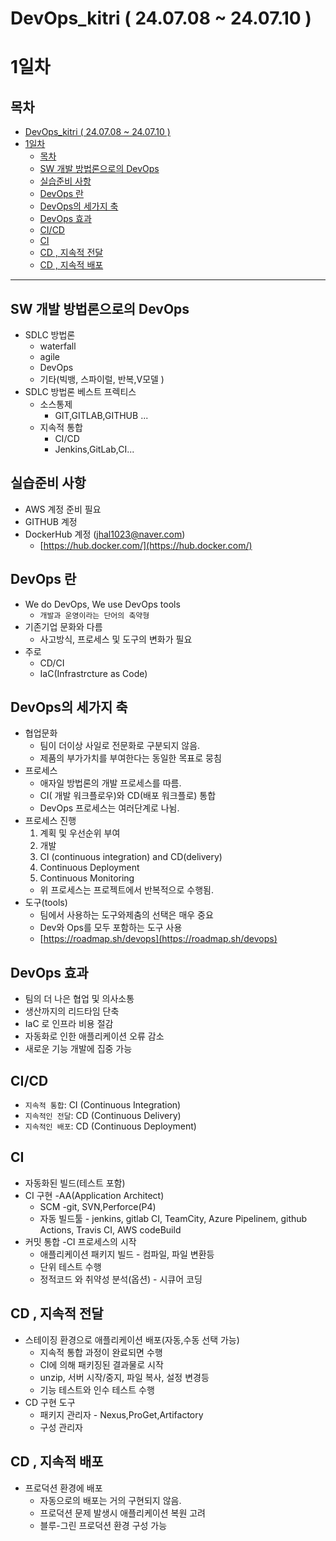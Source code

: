 # DevOps_kitri ( 24.07.08 ~ 24.07.10 ) 



# 1일차
## 목차
- [DevOps\_kitri ( 24.07.08 ~ 24.07.10 )](#devops_kitri--240708--240710-)
- [1일차](#1일차)
  - [목차](#목차)
  - [SW 개발 방법론으로의 DevOps](#sw-개발-방법론으로의-devops)
  - [실습준비 사항](#실습준비-사항)
  - [DevOps 란](#devops-란)
  - [DevOps의 세가지 축](#devops의-세가지-축)
  - [DevOps 효과](#devops-효과)
  - [CI/CD](#cicd)
  - [CI](#ci)
  - [CD , 지속적 전달](#cd--지속적-전달)
  - [CD , 지속적 배포](#cd--지속적-배포)


---
## SW 개발 방법론으로의 DevOps
- SDLC 방법론
    - waterfall
    - agile
    - DevOps
    - 기타(빅뱅, 스파이럴, 반복,V모델 )
- SDLC 방법론 베스트 프렉티스 
    - 소스통제
      - GIT,GITLAB,GITHUB ...
    - 지속적 통합
      - CI/CD
      - Jenkins,GitLab,CI...

## 실습준비 사항
-  AWS 계정 준비 필요
-  GITHUB 계정
-  DockerHub 계정 (jhal1023@naver.com)
   - [https://hub.docker.com/](https://hub.docker.com/)
## DevOps 란
- We do DevOps, We use DevOps tools
  - `개발과 운영이라는 단어의 축약형`
- 기존기업 문화와 다름
  - 사고방식, 프로세스 및 도구의 변화가 필요
- 주로
  - CD/CI
  - IaC(Infrastrcture as Code) 
## DevOps의 세가지 축
- 협업문화
  - 팀이 더이상 사일로 전문화로 구분되지 않음. 
  - 제품의 부가가치를 부여한다는 동일한 목표로 뭉침
- 프로세스
  - 애자일 방법론의 개발 프로세스를 따름.
  - CI( 개발 워크플로우)와 CD(배포 워크플로) 통합
  - DevOps 프로세스는 여러단계로 나뉨.
- 프로세스 진행 
  1. 계획 및 우선순위 부여
  2. 개발
  3. CI (continuous integration) and CD(delivery)
  4. Continuous Deployment
  5. Continuous Monitoring
    - 위 프로세스는 프로젝트에서 반복적으로 수행됨.
- 도구(tools)
  - 팀에서 사용하는 도구와제춤의 선택은 매우 중요
  - Dev와 Ops를 모두 포함하는 도구 사용
  - [https://roadmap.sh/devops](https://roadmap.sh/devops)
## DevOps 효과
- 팀의 더 나은 협업 및 의사소통
- 생산까지의 리드타임 단축
- IaC 로 인프라 비용 절감
- 자동화로 인한 애플리케이션 오류 감소
- 새로운 기능 개발에 집중 가능

## CI/CD 
- `지속적 통합`: CI (Continuous Integration)
- `지속적인 전달`: CD (Continuous Delivery)
- `지속적인 배포`: CD (Continuous Deployment)

## CI
- 자동화된 빌드(테스트 포함)
- CI 구현 -AA(Application Architect)
  - SCM -git, SVN,Perforce(P4)
  - 자동 빌드툴 - jenkins, gitlab CI, TeamCity, Azure Pipelinem, github Actions, Travis CI, AWS codeBuild
- 커밋 통합 -CI 프로세스의 시작
  - 애플리케이션 패키지 빌드 - 컴파일, 파일 변환등
  - 단위 테스트 수행
  - 정적코드 와 취약성 분석(옵션) - 시큐어 코딩
## CD , 지속적 전달
- 스테이징 환경으로 애플리케이션 배포(자동,수동 선택 가능)
  - 지속적 통합 과정이 완료되면 수행
  - CI에 의해 패키징된 결과물로 시작
  - unzip, 서버 시작/중지, 파일 복사, 설정 변경등
  - 기능 테스트와 인수 테스트 수행
- CD 구현 도구
  - 패키지 관리자 - Nexus,ProGet,Artifactory
  - 구성 관리자
## CD , 지속적 배포
- 프로덕션 환경에 배포
  - 자동으로의 배포는 거의 구현되지 않음.
  - 프로덕션 문제 발생시 애플리케이션 복원 고려
  - 블루-그린 프로덕션 환경 구성 가능



